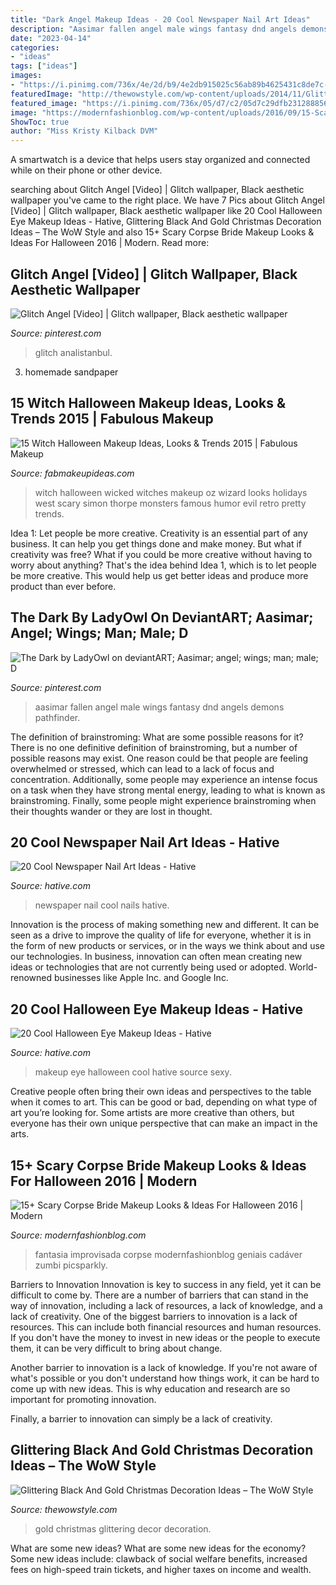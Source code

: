 ```yaml
---
title: "Dark Angel Makeup Ideas - 20 Cool Newspaper Nail Art Ideas"
description: "Aasimar fallen angel male wings fantasy dnd angels demons pathfinder"
date: "2023-04-14"
categories:
- "ideas"
tags: ["ideas"]
images:
- "https://i.pinimg.com/736x/4e/2d/b9/4e2db915025c56ab89b4625431c8de7c--angels-and-demons-dark-angels.jpg"
featuredImage: "http://thewowstyle.com/wp-content/uploads/2014/11/Glittering-Black-And-Gold-Christmas-Decor-ideas-22.jpg"
featured_image: "https://i.pinimg.com/736x/05/d7/c2/05d7c29dfb23128885650a9c8c0c25f2.jpg"
image: "https://modernfashionblog.com/wp-content/uploads/2016/09/15-Scary-Corpse-Bride-Makeup-Looks-Ideas-For-Halloween-2016-11.jpg"
ShowToc: true
author: "Miss Kristy Kilback DVM"
---
```



A smartwatch is a device that helps users stay organized and connected while on their phone or other device.

	

		
searching about Glitch Angel [Video] | Glitch wallpaper, Black aesthetic wallpaper you've came to the right place. We have 7 Pics about Glitch Angel [Video] | Glitch wallpaper, Black aesthetic wallpaper like 20 Cool Halloween Eye Makeup Ideas - Hative, Glittering Black And Gold Christmas Decoration Ideas – The WoW Style and also 15+ Scary Corpse Bride Makeup Looks &amp; Ideas For Halloween 2016 | Modern. Read more:
		
    
## Glitch Angel [Video] | Glitch Wallpaper, Black Aesthetic Wallpaper

<img loading=lazy src="https://i.pinimg.com/736x/05/d7/c2/05d7c29dfb23128885650a9c8c0c25f2.jpg" onerror="this.onerror=null;this.src='https://tse4.mm.bing.net/th?id=OIP.jjcu2Dm1lcRMoLZbAE9IeAAAAA&amp;pid=15.1';" alt="Glitch Angel [Video] | Glitch wallpaper, Black aesthetic wallpaper">

_Source: pinterest.com_

>glitch analistanbul. 

	

3. homemade sandpaper

    
## 15 Witch Halloween Makeup Ideas, Looks &amp; Trends 2015 | Fabulous Makeup

<img loading=lazy src="http://fabmakeupideas.com/wp-content/uploads/2015/10/15-Witch-Halloween-Makeup-Ideas-Looks-Trends-2015-10.jpg" onerror="this.onerror=null;this.src='https://tse1.mm.bing.net/th?id=OIP.8YxZ2CGj1F6VIILnaAvU_QHaJo&amp;pid=15.1';" alt="15 Witch Halloween Makeup Ideas, Looks &amp; Trends 2015 | Fabulous Makeup">

_Source: fabmakeupideas.com_

>witch halloween wicked witches makeup oz wizard looks holidays west scary simon thorpe monsters famous humor evil retro pretty trends. 

	

Idea 1: Let people be more creative.
Creativity is an essential part of any business. It can help you get things done and make money. But what if creativity was free? What if you could be more creative without having to worry about anything? That's the idea behind Idea 1, which is to let people be more creative. This would help us get better ideas and produce more product than ever before.

    
## The Dark By LadyOwl On DeviantART; Aasimar; Angel; Wings; Man; Male; D

<img loading=lazy src="https://i.pinimg.com/736x/4e/2d/b9/4e2db915025c56ab89b4625431c8de7c--angels-and-demons-dark-angels.jpg" onerror="this.onerror=null;this.src='https://tse3.mm.bing.net/th?id=OIP.W3dQ4uGYFnq35_DZC0MX8AHaLm&amp;pid=15.1';" alt="The Dark by LadyOwl on deviantART; Aasimar; angel; wings; man; male; D">

_Source: pinterest.com_

>aasimar fallen angel male wings fantasy dnd angels demons pathfinder. 

	

The definition of brainstroming: What are some possible reasons for it?
There is no one definitive definition of brainstroming, but a number of possible reasons may exist. One reason could be that people are feeling overwhelmed or stressed, which can lead to a lack of focus and concentration. Additionally, some people may experience an intense focus on a task when they have strong mental energy, leading to what is known as brainstroming. Finally, some people might experience brainstroming when their thoughts wander or they are lost in thought.

    
## 20 Cool Newspaper Nail Art Ideas - Hative

<img loading=lazy src="https://hative.com/wp-content/uploads/2014/10/newspaper-nail-art-ideas/17-newspaper-nails.jpg" onerror="this.onerror=null;this.src='https://tse3.mm.bing.net/th?id=OIP.dGnGiYYUYRqqV_9VL2YSxAHaHa&amp;pid=15.1';" alt="20 Cool Newspaper Nail Art Ideas - Hative">

_Source: hative.com_

>newspaper nail cool nails hative. 

	

Innovation is the process of making something new and different. It can be seen as a drive to improve the quality of life for everyone, whether it is in the form of new products or services, or in the ways we think about and use our technologies. In business, innovation can often mean creating new ideas or technologies that are not currently being used or adopted. World-renowned businesses like Apple Inc. and Google Inc.

    
## 20 Cool Halloween Eye Makeup Ideas - Hative

<img loading=lazy src="https://hative.com/wp-content/uploads/2014/10/halloween-eye-makeup/11-halloween-eye-makeup-ideas.jpg" onerror="this.onerror=null;this.src='https://tse2.mm.bing.net/th?id=OIP.evZy6mfi9r8wbZePOBRsSwHaLI&amp;pid=15.1';" alt="20 Cool Halloween Eye Makeup Ideas - Hative">

_Source: hative.com_

>makeup eye halloween cool hative source sexy. 

	

Creative people often bring their own ideas and perspectives to the table when it comes to art. This can be good or bad, depending on what type of art you’re looking for. Some artists are more creative than others, but everyone has their own unique perspective that can make an impact in the arts.

    
## 15+ Scary Corpse Bride Makeup Looks &amp; Ideas For Halloween 2016 | Modern

<img loading=lazy src="https://modernfashionblog.com/wp-content/uploads/2016/09/15-Scary-Corpse-Bride-Makeup-Looks-Ideas-For-Halloween-2016-11.jpg" onerror="this.onerror=null;this.src='https://tse1.mm.bing.net/th?id=OIP.YFJqRYWzGzldt2DkCkBWgQAAAA&amp;pid=15.1';" alt="15+ Scary Corpse Bride Makeup Looks &amp; Ideas For Halloween 2016 | Modern">

_Source: modernfashionblog.com_

>fantasia improvisada corpse modernfashionblog geniais cadáver zumbi picsparkly. 

	

Barriers to Innovation
Innovation is key to success in any field, yet it can be difficult to come by. There are a number of barriers that can stand in the way of innovation, including a lack of resources, a lack of knowledge, and a lack of creativity.
One of the biggest barriers to innovation is a lack of resources. This can include both financial resources and human resources. If you don't have the money to invest in new ideas or the people to execute them, it can be very difficult to bring about change.

Another barrier to innovation is a lack of knowledge. If you're not aware of what's possible or you don't understand how things work, it can be hard to come up with new ideas. This is why education and research are so important for promoting innovation.

Finally, a barrier to innovation can simply be a lack of creativity.

    
## Glittering Black And Gold Christmas Decoration Ideas – The WoW Style

<img loading=lazy src="http://thewowstyle.com/wp-content/uploads/2014/11/Glittering-Black-And-Gold-Christmas-Decor-ideas-22.jpg" onerror="this.onerror=null;this.src='https://tse3.mm.bing.net/th?id=OIP.OU_QjBSZzGK2rwgi5i4_EgHaK7&amp;pid=15.1';" alt="Glittering Black And Gold Christmas Decoration Ideas – The WoW Style">

_Source: thewowstyle.com_

>gold christmas glittering decor decoration. 

	

What are some new ideas?
What are some new ideas for the economy? 
Some new ideas include: clawback of social welfare benefits, increased fees on high-speed train tickets, and higher taxes on income and wealth.

